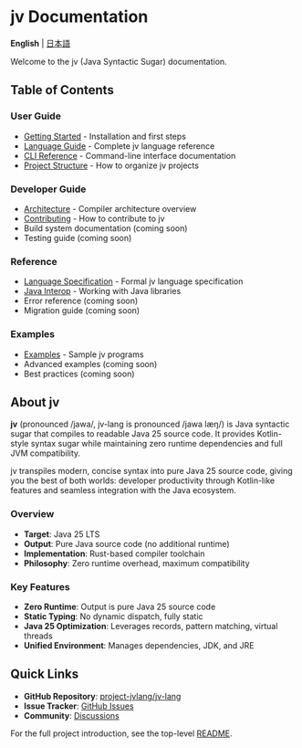 # jv Documentation

**English** | [日本語](README.md)

Welcome to the jv (Java Syntactic Sugar) documentation.

## Table of Contents

### User Guide
- [Getting Started](getting-started-en.md) - Installation and first steps
- [Language Guide](language-guide-en.md) - Complete jv language reference
- [CLI Reference](cli-reference-en.md) - Command-line interface documentation
- [Project Structure](project-structure-en.md) - How to organize jv projects

### Developer Guide
- [Architecture](architecture-en.md) - Compiler architecture overview
- [Contributing](contributing-en.md) - How to contribute to jv
- Build system documentation (coming soon)
- Testing guide (coming soon)

### Reference
- [Language Specification](language-spec-en.md) - Formal jv language specification
- [Java Interop](java-interop-en.md) - Working with Java libraries
- Error reference (coming soon)
- Migration guide (coming soon)

### Examples
- [Examples](../examples/) - Sample jv programs
- Advanced examples (coming soon)
- Best practices (coming soon)

## About jv

**jv** (pronounced /jawa/, jv-lang is pronounced /jawa læŋ/) is Java syntactic sugar that compiles to readable Java 25 source code. It provides Kotlin-style syntax sugar while maintaining zero runtime dependencies and full JVM compatibility.

jv transpiles modern, concise syntax into pure Java 25 source code, giving you the best of both worlds: developer productivity through Kotlin-like features and seamless integration with the Java ecosystem.

### Overview
- **Target**: Java 25 LTS
- **Output**: Pure Java source code (no additional runtime)
- **Implementation**: Rust-based compiler toolchain
- **Philosophy**: Zero runtime overhead, maximum compatibility

### Key Features
- **Zero Runtime**: Output is pure Java 25 source code
- **Static Typing**: No dynamic dispatch, fully static
- **Java 25 Optimization**: Leverages records, pattern matching, virtual threads
- **Unified Environment**: Manages dependencies, JDK, and JRE

## Quick Links

- **GitHub Repository**: [project-jvlang/jv-lang](https://github.com/project-jvlang/jv-lang)
- **Issue Tracker**: [GitHub Issues](https://github.com/project-jvlang/jv-lang/issues)
- **Community**: [Discussions](https://github.com/project-jvlang/jv-lang/discussions)

For the full project introduction, see the top-level [README](../../README-en.md).
